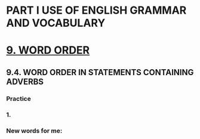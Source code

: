 # PART I USE OF ENGLISH GRAMMAR AND VOCABULARY
# [9. WORD ORDER](../9.README.md)
## 9.4. WORD ORDER IN STATEMENTS CONTAINING ADVERBS
### Practice 
### 1.

### New words for me: